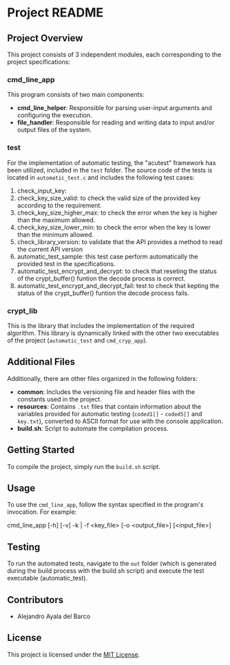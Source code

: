 # Project README

## Project Overview
This project consists of 3 independent modules, each corresponding to the project specifications:

### cmd_line_app
This program consists of two main components:
- **cmd_line_helper**: Responsible for parsing user-input arguments and configuring the execution.
- **file_handler**: Responsible for reading and writing data to input and/or output files of the system.

### test
For the implementation of automatic testing, the "acutest" framework has been utilized, included in the `test` folder. The source code of the tests is located in `automatic_test.c` and includes the following test cases:
1. check_input_key: 
2. check_key_size_valid: to check the valid size of the provided key according to the requirement. 
3. check_key_size_higher_max: to check the error when the key is higher than the maximum allowed.
4. check_key_size_lower_min: to check the error when the key is lower than the minimum allowed.
5. check_library_version: to validate that the API provides a method to read the current API version
6. automatic_test_sample: this test case perform automatically the provided test in the specifications. 
8. automatic_test_encrypt_and_decrypt: to check that reseting the status of the crypt_buffer() funtion the decode process is correct. 
9. automatic_test_encrypt_and_decrypt_fail: test to check that kepting the status of the crypt_buffer() funtion the decode process fails. 

### crypt_lib
This is the library that includes the implementation of the required algorithm. This library is dynamically linked with the other two executables of the project (`automatic_test` and `cmd_cryp_app`).

## Additional Files
Additionally, there are other files organized in the following folders:
- **common**: Includes the versioning file and header files with the constants used in the project.
- **resources**: Contains `.txt` files that contain information about the variables provided for automatic testing (`coded1[]` - `coded5[]` and `key.txt`), converted to ASCII format for use with the console application.
- **build.sh**: Script to automate the compilation process.

## Getting Started
To compile the project, simply run the `build.sh` script.

## Usage
To use the `cmd_line_app`, follow the syntax specified in the program's invocation. For example:

cmd_line_app [-h] [-v] -k <key> | -f <key_file> [-o <output_file>] [<input_file>]


## Testing
To run the automated tests, navigate to the `out` folder (which is generated during the build process with the build.sh script) and execute the test executable (automatic_test).

## Contributors
- Alejandro Ayala del Barco

## License
This project is licensed under the [MIT License](LICENSE).
